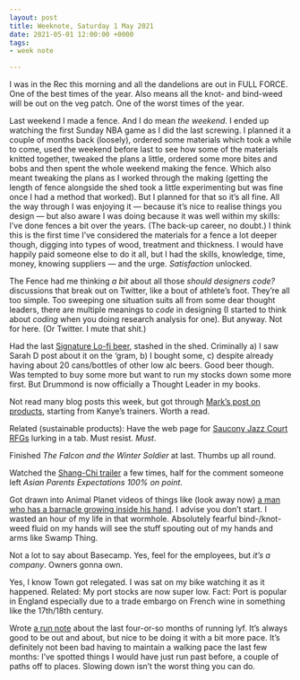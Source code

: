 ```yaml
---
layout: post
title: Weeknote, Saturday 1 May 2021
date: 2021-05-01 12:00:00 +0000
tags:
- week note

---
```

I was in the Rec this morning and all the dandelions are out in FULL FORCE. One of the best times of the year. Also means all the knot- and bind-weed will be out on the veg patch. One of the worst times of the year.

Last weekend I made a fence. And I do mean _the weekend_. I ended up watching the first Sunday NBA game as I did the last screwing. I planned it a couple of months back (loosely), ordered some materials which took a while to come, used the weekend before last to see how some of the materials knitted together, tweaked the plans a little, ordered some more bites and bobs and then spent the whole weekend making the fence. Which also meant tweaking the plans as I worked through the making (getting the length of fence alongside the shed took a little experimenting but was fine once I had a method that worked). But I planned for that so it’s all fine. All the way through I was enjoying it — because it’s nice to realise things you design — but also aware I was doing because it was well within my skills: I’ve done fences a bit over the years. (The back-up career, no doubt.) I think this is the first time I’ve considered the materials for a fence a lot deeper though, digging into types of wood, treatment and thickness. I would have happily paid someone else to do it all, but I had the skills, knowledge, time, money, knowing suppliers — and the urge. _Satisfaction_ unlocked.

The Fence had me thinking _a bit_ about all those _should designers code?_ discussions that break out on Twitter, like a bout of athlete’s foot. They’re all too simple. Too sweeping one situation suits all from some dear thought leaders, there are multiple meanings to _code_ in designing (I started to think about _coding_ when you doing research analysis for one). But anyway. Not for here. (Or Twitter. I mute that shit.)

Had the last [Signature Lo-fi beer](https://www.signaturebrew.co.uk/collections/live/products/lofi), stashed in the shed. Criminally a) I saw Sarah D post about it on the ‘gram, b) I bought some, c) despite already having about 20 cans/bottles of other low alc beers. Good beer though. Was tempted to buy some more but want to run my stocks down some more first. But Drummond is now officially a Thought Leader in my books.

Not read many blog posts this week, but got through [Mark’s post on products](https://mhurrell.co.uk/prospects/starting-to-look-up-again/), starting from Kanye’s trainers. Worth a read.

Related (sustainable products): Have the web page for [Saucony Jazz Court RFGs](https://www.saucony.com/UK/en_GB/jazz-court-rfg/48766U.html?dwvar_48766U_color=S70562-1) lurking in a tab. Must resist. _Must_.

Finished _The Falcon and the Winter Soldier_ at last. Thumbs up all round.

Watched the [Shang-Chi trailer](https://youtu.be/giWIr7U1deA) a few times, half for the comment someone left _Asian Parents Expectations 100% on point_.

Got drawn into Animal Planet videos of things like (look away now) [a man who has a barnacle growing inside his hand](https://youtu.be/tAmSR-SRmMI). I advise you don’t start. I wasted an hour of my life in that wormhole. Absolutely fearful bind-/knot-weed fluid on my hands will see the stuff spouting out of my hands and arms like Swamp Thing.

Not a lot to say about Basecamp. Yes, feel for the employees, but _it’s a company_. Owners gonna own.

Yes, I know Town got relegated. I was sat on my bike watching it as it happened. Related: My port stocks are now super low. Fact: Port is popular in England especially due to a trade embargo on French wine in something like the 17th/18th century.

Wrote [a run note](https://www.ermlikeyeah.com/run-note-for-april-2021/) about the last four-or-so months of running lyf. It’s always good to be out and about, but nice to be doing it with a bit more pace. It’s definitely not been bad having to maintain a walking pace the last few months: I’ve spotted things I would have just run past before, a couple of paths off to places. Slowing down isn’t the worst thing you can do.